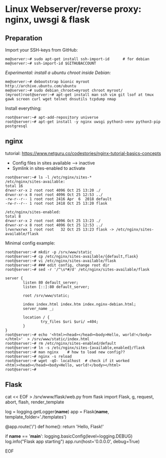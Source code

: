 # Linux Webserver/reverse proxy: nginx, uwsgi & flask

## Preparation

Import your SSH-keys from GitHub:

```console
me@server:~# sudo apt-get install ssh-import-id      # for debian
me@server:~# ssh-import-id $GITHUBACCOUNT
```

*Experimental: install a ubuntu chroot inside Debian:*

```console
me@server:~# debootstrap bionic myroot http://archive.ubuntu.com/ubuntu
me@server:~# sudo debian_chroot=myroot chroot myroot/
(myroot)root@server:~# apt-get install man ssh vim git lsof at tmux gawk screen curl wget telnet dnsutils tcpdump nmap
```

Install everything:

```console
root@server:~# apt-add-repository universe
root@server:~# apt-get install -y nginx uwsgi python3-venv python3-pip postgresql

```

## nginx

tutorial: <https://www.netguru.co/codestories/nginx-tutorial-basics-concepts>

- Config files in sites available --> inactive
- Symlink in sites-enabled to activate

```console
root@server:~# ls -l /etc/nginx/sites-*
/etc/nginx/sites-available:
total 16
drwxr-xr-x 2 root root 4096 Oct 25 13:20 ./
drwxr-xr-x 8 root root 4096 Oct 25 12:53 ../
-rw-r--r-- 1 root root 2416 Apr  6  2018 default
-rw-r--r-- 1 root root 2418 Oct 25 13:20 flask

/etc/nginx/sites-enabled:
total 8
drwxr-xr-x 2 root root 4096 Oct 25 13:23 ./
drwxr-xr-x 8 root root 4096 Oct 25 12:53 ../
lrwxrwxrwx 1 root root   32 Oct 25 13:23 flask -> /etc/nginx/sites-available/flask
```

Minimal config example:

```console
root@server:~# mkdir -p /srv/www/static
root@server:~# cp /etc/nginx/sites-available/{default,flask}
root@server:~# vi /etc/nginx/sites-available/flask
root@server:~# ### edit config, change root dir
root@server:~# sed -r '/^\s*#/d' /etc/nginx/sites-available/flask

server {
        listen 80 default_server;
        listen [::]:80 default_server;

        root /srv/www/static;

        index index.html index.htm index.nginx-debian.html;
        server_name _;

        location / {
                try_files $uri $uri/ =404;
        }
}
root@server:~# echo '<html><head></head><body>Hello, world!</body></html>'  > /srv/www/static/index.html
root@server:~# rm /etc/nginx/sites-enabled/default
root@server:~# ln -s /etc/nginx/sites-{available,enabled}/flask
root@server:~# man nginx    # how to load new config??
root@server:~# nginx -s reload
root@server:~# wget -qO- localhost  # check if it worked
<html><head></head><body>Hello, world!</body></html>
root@server:~#
```

## Flask

cat << EOF > /srv/www/flask/web.py
from flask import Flask, g, request, abort, flash, render_template

log = logging.getLogger(__name__)
app = Flask(__name__, template_folder='./templates')

@app.route('/')
def home():
    return '<html><head></head><body>Hello, Flask!</body></html>'

if __name__ == '__main__':
    logging.basicConfig(level=logging.DEBUG)
    log.info("Flask app starting")
    app.run(host='0.0.0.0', debug=True)

EOF
